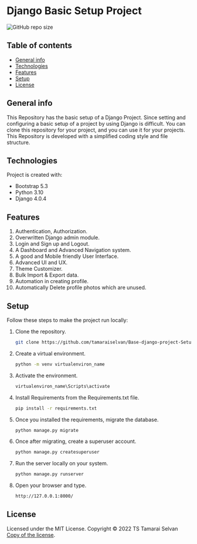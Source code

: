 # Django Basic Setup Project

![GitHub repo size](https://img.shields.io/github/license/tamaraiselvan/Base-django-project-Setup)

## Table of contents
* [General info](#general-info)
* [Technologies](#technologies)
* [Features](#features)
* [Setup](#setup)
* [License](#license)

## General info
This Repository has the basic setup of a Django Project. Since setting and configuring a basic setup of a project by using Django is difficult. You can clone this repository for your project, and you can use it for your projects. This Repository is developed with a simplified coding style and file structure.


## Technologies
Project is created with:
* Bootstrap 5.3
* Python 3.10
* Django 4.0.4

## Features
1. Authentication, Authorization. <br>
2. Overwritten Django admin module. <br>
3. Login and Sign up and Logout.<br>
4. A Dashboard and Advanced Navigation system.<br>
5. A good and Mobile friendly User Interface.<br>
6. Advanced UI and UX.<br>
7. Theme Customizer.<br>
8. Bulk Import & Export data.<br>
9. Automation in creating profile.<br>
10. Automatically Delete profile photos which are unused.

## Setup

Follow these steps to make the project run locally:

1. Clone the repository.
   ```sh
   git clone https://github.com/tamaraiselvan/Base-django-project-Setup.git
   ```
2. Create a virtual environment.
   ```sh
   python -m venv virtualenviron_name
   ```
3. Activate the environment.
   ```sh
   virtualenviron_name\Scripts\activate
   ```
4. Install Requirements from the Requirements.txt file.
   ```sh
   pip install -r requirements.txt
   ```
5. Once you installed the requirements, migrate the database.
   ```sh
   python manage.py migrate
   ```
6. Once after migrating, create a superuser account.
   ```sh
   python manage.py createsuperuser
   ```
7. Run the server locally on your system.
   ```sh
   python manage.py runserver
   ```
8. Open your browser and type.
   ```sh
   http://127.0.0.1:8000/
   ```
   
## License
Licensed under the MIT License.
Copyright © 2022 TS Tamarai Selvan [Copy of the license](LICENSE).
